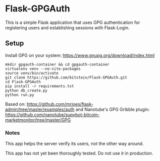 Flask-GPGAuth
================

This is a simple Flask application that uses GPG authentication for registering users and establishing sessions with Flask-Login.

## Setup

Install GPG on your system: https://www.gnupg.org/download/index.html

~~~
mkdir gpgauth-container && cd gpgauth-container
virtualenv venv --no-site-packages
source venv/bin/activate
git clone https://github.com/bitstein/Flask-GPGAuth.git
cd Flask-GPGAuth
pip install -r requirements.txt
python db_create.py
python run.py
~~~

Based on: https://github.com/mrjoes/flask-admin/tree/master/examples/auth and Nanotube's GPG Gribble plugin: https://github.com/nanotube/supybot-bitcoin-marketmonitor/tree/master/GPG

### Notes

This app helps the server verify its users, not the other way around.

This app has not yet been thoroughly tested. Do not use it in production.
